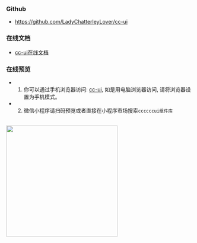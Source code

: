 ### Github
- https://github.com/LadyChatterleyLover/cc-ui

### 在线文档
- [cc-ui在线文档](https://ladychatterleylover.github.io/cc-ui-web/)

### 在线预览
- 1. 你可以通过手机浏览器访问: [cc-ui](https://static-df19c143-c147-44fa-84a0-61752f5834cc.bspapp.com/cc-ui/#/), 如是用电脑浏览器访问, 请将浏览器设置为手机模式。
- 2. 微信小程序请扫码预览或者直接在小程序市场搜索`ccccccui组件库`
<br>
<img src='https://static-df19c143-c147-44fa-84a0-61752f5834cc.bspapp.com/static/erweima.jpg' width='300' height='300'>
